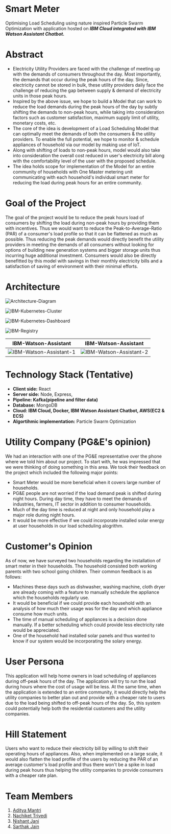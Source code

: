 # Smart Meter
Optimising Load Scheduling using nature inspired Particle Swarm Optimization with application hosted on ***IBM Cloud integrated with IBM Watson Assistant Chatbot.***

# Abstract

- Electricity Utility Providers are faced with the challenge of meeting up with the demands of consumers throughout the day. Most importantly, the demands that occur during the peak hours of the day. Since, electricity cannot be stored in bulk, these utility providers daily face the challenge of reducing the gap between supply & demand of electricity units in those peak hours.
- Inspired by the above issue, we hope to build a Model that can work to reduce the load demands during the peak hours of the day by subtly shifting the demands to non-peak hours, while taking into consideration factors such as customer satisfaction, maximum supply limit of utility, monetary costs, etc. 
- The core of the idea is development of a Load Scheduling Model that can optimally meet the demands of both the consumers & the utility providers. To enable the full potential, we hope to monitor & schedule appliances of household via our model by making use of IoT. 
- Along with shifting of loads to non-peak hours, model would also take into consideration the overall cost reduced in user's electricity bill along with the comfortability level of the user with the proposed schedule.
- The idea holds scope for implementation of the Model for an entire community of households with One Master metering unit communicating with each household's individual smart meter for reducing the load during peak hours for an entire community. 

# Goal of the Project

The goal of the project would be to reduce the peak hours load of consumers by shifting the load during non-peak hours by providing them with incentives. Thus we would want to reduce the Peak-to-Average-Ratio (PAR) of a consumer's load profile so that it can be flattened as much as possible. Thus reducing the peak demands would directly benefit the utility providers in meeting the demands of all consumers without looking for options of building new generation systems and bigger storage units thus incurring huge additional investment. Consumers would also be directly benefitted by this model with savings in their monthly electricity bills and a satisfaction of saving of environment with their minimal efforts. 

# Architecture

![Architecture-Diagram](https://github.com/SJSUFall2019-CMPE272/Smart-Meter/blob/master/Project%20Architecture.jpeg)

![IBM-Kubernetes-Cluster](https://github.com/SJSUFall2019-CMPE272/Smart-Meter/blob/master/ibm%20kubernetes%20cluster.png)

![IBM-Kubernetes-Dashboard](https://github.com/SJSUFall2019-CMPE272/Smart-Meter/blob/master/Kubernetes%20Dashboard.png)

![IBM-Registry](https://github.com/SJSUFall2019-CMPE272/Smart-Meter/blob/master/Repositories%20on%20IBM%20Cloud.png)


IBM-Watson-Assistant             |  IBM-Watson-Assistant
:-------------------------:|:-------------------------:
![IBM-Watson-Assistant-1](https://github.com/SJSUFall2019-CMPE272/Smart-Meter/blob/master/IBM%20Watson%20Assistant%20-%201%20.png)  |  ![IBM-Watson-Assistant-2](https://github.com/SJSUFall2019-CMPE272/Smart-Meter/blob/master/IBM%20Watson%20Assistant%20-%202.png)

# Technology Stack (Tentative)

- **Client side:** React
- **Server side:** Node, Express, 
- **Pipeline: Kafka(pipeline and filter data)**
- **Database:** MongoDB
- **Cloud: IBM Cloud, Docker, IBM Watson Assistant Chatbot, AWS(EC2 & ECS)**
- **Algortihmic implementation:** Particle Swarm Optimization

# Utility Company (PG&E's opinion)

We had an interaction with one of the PG&E representative over the phone where we told him about our project. To start with, he was impressed that we were thinking of doing something in this area. We took their feedback on the project which included the following major points:

  - Smart Meter would be more beneficial when it covers large number of households.
  - PG&E people are not worried if the load demand peak is shifted during night hours. During day time, they have to meet the demands of industries, farmers, IT sector in addition to consumer households.
  - Much of the day time is reduced at night and only household play a major role during night hours.
  - It would be more effective if we could incorporate installed solar energy at user households in our load scheduling alogrithm.
  
# Customer's Opinion

As of now, we have surveyed two households regarding the installation of smart meter in their households. The household consisted both working parents with two school going children. Their common feedback is as follows:

  - Machines these days such as dishwasher, washing machine, cloth dryer are already coming with a feature to manually schedule the appliance which the households regularly use.
  - It would be beneficial if we could provide each household with an analysis of how much their usage was for the day and which appliance consume how much units.
  - The time of manual scheduling of appliances is a decision done manually. If a better scheduling which could provide less electricity rate would be appreciated.
  - One of the household had installed solar panels and thus wanted to know if our system would be incorporating the solary energy. 


# User Persona

This application will help home owners in load scheduling of appliances during off-peak hours of the day. The application will try to run the load during hours where the cost of usage will be less. At the same time, when the application is extended to an entire community, it would directly help the utility companies to better plan out and provide with a cheaper rate to users due to the load being shifted to off-peak hours of the day. So, this system could potentially help both the residential customers and the utility companies.


# Hill Statement

Users who want to reduce their electricity bill by willing to shift their operating hours of appliances. Also, when implemented on a large scale, it would also flatten the load profile of the users by reducing the PAR of an average customer's load profile and thus there won't be a spike in load during peak hours thus helping the utility companies to provide consumers with a cheaper rate plan. 


# Team Members
1) [Aditya Mantri](http://github.com/aditya-edu)
2) [Nachiket Trivedi](https://github.com/nachiket-trivedi)
3) [Nishant Jani](https://github.com/NishantKJani)
4) [Sarthak Jain](https://github.com/sarthakjain27)

